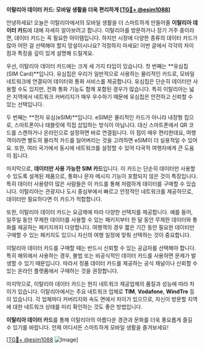 **이탈리아 데이터 카드: 모바일 생활을 더욱 편리하게 [[TG💪+ @esim1088](https://t.me/s/esim1088)]**

안녕하세요! 오늘은 이탈리아에서의 모바일 생활을 더 스마트하게 만들어줄 **이탈리아 데이터 카드**에 대해 자세히 알아보려고 합니다. 이탈리아를 방문하거나 장기 거주 중이라면, 데이터 카드는 꼭 필요한 아이템입니다. 하지만 시장에 다양한 종류의 데이터 카드가 많아 어떤 걸 선택해야 할지 망설이시나요? 걱정하지 마세요! 이번 글에서 각각의 차이점과 특징을 깊이 있게 설명해 드릴게요.

우선, 이탈리아 데이터 카드에는 크게 세 가지 타입이 있습니다. 첫 번째는 **유심칩(SIM Card)**입니다. 유심칩은 우리가 일반적으로 사용하는 물리적인 카드로, 모바일 네트워크에 연결되어 데이터와 통화 서비스를 제공합니다. 유심칩은 단순히 데이터만 사용할 수도 있지만, 전화 통화 기능도 함께 포함된 경우가 많습니다. 특히 이탈리아는 넓은 지역에서 네트워크 커버리지가 매우 우수하기 때문에 유심칩은 안전하고 신뢰할 수 있는 선택입니다.

두 번째는 **전자 유심(eSIM)**입니다. eSIM은 물리적인 카드가 아니라 내장형 칩으로, 스마트폰이나 태블릿에 직접 삽입하는 방식이 아닙니다. 대신 스마트폰에서 QR 코드를 스캔하거나 온라인으로 설정하면 바로 연결됩니다. 이 점이 매우 편리한데요, 여행객이라면 별도의 물리적 카드를 잃어버리는 것을 고려하면 eSIM이 더 실용적일 수 있어요. 또한, 여러 국가에서 동시에 네트워크를 설정할 수 있어 다국적 여행자에게 큰 도움이 됩니다.

마지막으로, **데이터만 사용 가능한 SIM 카드**입니다. 이 카드는 단순히 데이터만 사용할 수 있도록 설계된 제품으로, 통화나 문자 메시지 기능이 포함되지 않은 것이 특징입니다. 특히 데이터 사용량이 많은 사람들은 이 카드를 통해 저렴하게 데이터를 구매할 수 있습니다. 이탈리아는 관광지나 도시 중심부에서 빠르고 안정적인 네트워크를 제공하므로, 데이터만 필요하다면 이 카드가 적합합니다.

또한, 이탈리아 데이터 카드는 요금제에 따라 다양한 선택지를 제공합니다. 예를 들어, 일주일 동안 무제한 데이터를 사용할 수 있는 패키지부터 한 달 동안 무제한 데이터와 통화를 제공하는 패키지까지 다양합니다. 여행객의 경우 짧은 기간 동안 필요한 데이터만 구매할 수 있는 패키지도 있으니 자신의 여행 일정에 맞춰 선택하는 것이 중요합니다.

이탈리아 데이터 카드를 구매할 때는 반드시 신뢰할 수 있는 공급자를 선택해야 합니다. 특히 해외에서 사용하는 경우, 불법 또는 비공식적인 데이터 카드를 사용하면 문제가 발생할 수 있기 때문입니다. 따라서 정품 데이터 카드를 제공하는 공식 채널이나 신뢰할 수 있는 온라인 플랫폼에서 구매하는 것을 권장합니다.

마지막으로, 이탈리아 데이터 카드는 현지 네트워크 제공업체의 품질과 성능에 따라 차이가 있습니다. 이탈리아에서는 주요 네트워크 업체로 **TIM**, **Vodafone**, **WindTre** 등이 있습니다. 각 업체마다 커버리지와 속도 면에서 차이가 있으므로, 자신이 방문할 지역에 대한 네트워크 상태를 미리 확인하는 것도 좋은 방법입니다.

**이탈리아 데이터 카드**를 통해 이탈리아의 아름다운 경관과 문화를 더욱 풍요롭게 즐길 수 있기를 바랍니다. 언제 어디서든 스마트하게 모바일 생활을 즐겨보세요!

[[TG💪+ @esim1088](https://t.me/s/esim1088) ![Image](https://i.postimg.cc/Y0z9fWf4/image.png)]